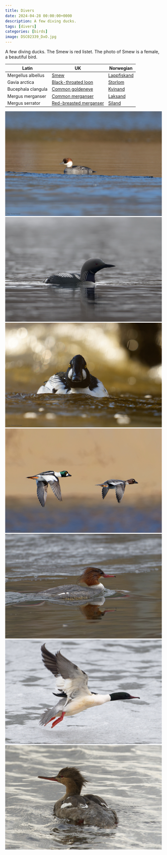 ```yaml
---
title: Divers
date: 2024-04-28 00:00:00+0000
description: A few diving ducks.
tags: [divers]
categories: [birds]
image: DSC02339_DxO.jpg
---
```


A few diving ducks. The Smew is red listet. The photo of Smew is a female, a beautiful bird.



| Latin      | UK | Norwegian |
| ----------- | ----------- |   ----------- |
| Mergellus albellus  |  [Smew](https://en.wikipedia.org/wiki/Smew) | [Lappfiskand](https://no.wikipedia.org/wiki/Lappfiskand) |
| Gavia arctica  |  [Black-throated loon](https://en.wikipedia.org/wiki/Black-throated_loon) |  [Storlom](https://no.wikipedia.org/wiki/Storlom) |
| Bucephala clangula | [Common goldeneye](https://en.wikipedia.org/wiki/Common_goldeneye) | [Kvinand](https://no.wikipedia.org/wiki/Kvinand) |
| Mergus merganser  | [Common merganser](https://en.wikipedia.org/wiki/Common_merganser) |   [Laksand](https://no.wikipedia.org/wiki/Laksand) |
| Mergus serrator  |  [Red-breasted merganser](https://en.wikipedia.org/wiki/Red-breasted_merganser) |  [Siland](https://no.wikipedia.org/wiki/Siland) |



![Smew](DSC02339_DxO.jpg)
![Black-throated loon](_DSC8297_DxO.jpg)
![Common goldeneye](DSC02437_DxO.jpg)
![Common goldeneye](DSC02612_DxO.jpg)
![Common merganser](DSC02560_DxO.jpg)
![Common merganser](DSC02422_DxO.jpg)
![Red-breasted merganser](_DSC0140_DxO.jpg)
